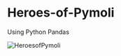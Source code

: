 # Heroes-of-Pymoli
Using Python Pandas

![HeroesofPymoli](https://github.com/GreciaWhite/Heroes-of-Pymoli---Citi-Bike-Analytics/blob/master/citi-bike-station-bikes.jpg)
